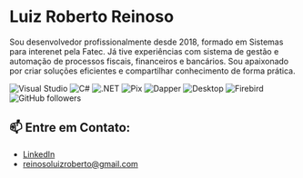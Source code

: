 
# Luiz Roberto Reinoso
Sou desenvolvedor profissionalmente desde 2018, formado em Sistemas para interenet pela Fatec. Já tive experiências com sistema de gestão e automação de processos fiscais, financeiros e bancários. Sou apaixonado por criar soluções eficientes e compartilhar conhecimento de forma prática.

<!--### 🤝 Contribuições e Mentoria:
- Organizei processos seletivos para desenvolvedores, com foco em passar conhecimentos práticos.-->

  
![Visual Studio](https://img.shields.io/badge/-Visual%20Studio-5C2D91?style=flat&logo=visual-studio&logoColor=white)
![C#](https://img.shields.io/badge/-C%23-239120?style=flat&logo=c-sharp&logoColor=white)
![.NET](https://img.shields.io/badge/-.NET-512BD4?style=flat&logo=.net&logoColor=white)
![Pix](https://img.shields.io/badge/-API%20Pix-006699?style=flat&logo=api&logoColor=white)
![Dapper](https://img.shields.io/badge/-Dapper-512BD4?style=flat&logo=.net&logoColor=white)
![Desktop](https://img.shields.io/badge/-Desktop%20App-007ACC?style=flat&logo=windows&logoColor=white)
![Firebird](https://img.shields.io/badge/-Firebird%202.5-ff0000?style=flat&logo=firebird&logoColor=white)
![GitHub followers](https://img.shields.io/github/followers/LuizRobertoReinoso?label=Followers&style=social)


## 📫 Entre em Contato:
- [LinkedIn](https://www.linkedin.com/in/luiz-roberto-reinoso-758108119/)
- reinosoluizroberto@gmail.com
<!--
![GitHub followers](https://img.shields.io/github/followers/LuizRobertoReinoso?label=Followers&style=social)

## ⚙️ Habilidades Principais:
- .NET, C#, Firebird 2.5, DevExpress
- Arquitetura MVP com Services e Repositories

## 🚀 Projetos em Destaque:
- **ERP Desktop**: Sistema de gestão com foco em sincronização offline e online usando PouchDB, CouchDB e PostgreSQL.
- **Order Processing System**: Sistema de processamento de pedidos em .NET Core, utilizando Docker e gerenciamento de filas.

## 🌱 Projetos Pessoais:
- Criação de apresentações educativas sobre .NET e tecnologias relacionadas.

## 📫 Entre em Contato:
- [LinkedIn](https://www.linkedin.com/in/luiz-roberto-reinoso-758108119/)
- E-mail: seu-email@example.com



**LuizRobertoReinoso/LuizRobertoReinoso** is a ✨ _special_ ✨ repository because its `README.md` (this file) appears on your GitHub profile.

Here are some ideas to get you started:

- 🔭 I’m currently working on ...
- 🌱 I’m currently learning ...
- 👯 I’m looking to collaborate on ...
- 🤔 I’m looking for help with ...
- 💬 Ask me about ...
- 📫 How to reach me: ...
- 😄 Pronouns: ...
- ⚡ Fun fact: ...
-->
